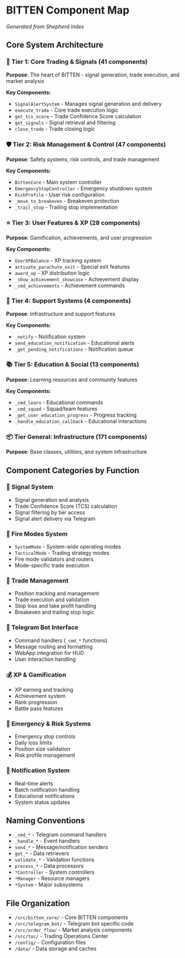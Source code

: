 # BITTEN Component Map
*Generated from Shepherd Index*

## Core System Architecture

### 🎯 Tier 1: Core Trading & Signals (41 components)
**Purpose**: The heart of BITTEN - signal generation, trade execution, and market analysis

**Key Components:**
- `SignalAlertSystem` - Manages signal generation and delivery
- `execute_trade` - Core trade execution logic
- `get_tcs_score` - Trade Confidence Score calculation
- `get_signals` - Signal retrieval and filtering
- `close_trade` - Trade closing logic

### 🛡️ Tier 2: Risk Management & Control (47 components)
**Purpose**: Safety systems, risk controls, and trade management

**Key Components:**
- `BittenCore` - Main system controller
- `EmergencyStopController` - Emergency shutdown system
- `RiskProfile` - User risk configuration
- `_move_to_breakeven` - Breakeven protection
- `_trail_stop` - Trailing stop implementation

### ⭐ Tier 3: User Features & XP (28 components)
**Purpose**: Gamification, achievements, and user progression

**Key Components:**
- `UserXPBalance` - XP tracking system
- `activate_parachute_exit` - Special exit features
- `award_xp` - XP distribution logic
- `_show_achievement_showcase` - Achievement display
- `_cmd_achievements` - Achievement commands

### 🔧 Tier 4: Support Systems (4 components)
**Purpose**: Infrastructure and support features

**Key Components:**
- `_notify` - Notification system
- `send_education_notification` - Educational alerts
- `_get_pending_notifications` - Notification queue

### 📚 Tier 5: Education & Social (13 components)
**Purpose**: Learning resources and community features

**Key Components:**
- `_cmd_learn` - Educational commands
- `_cmd_squad` - Squad/team features
- `_get_user_education_progress` - Progress tracking
- `_handle_education_callback` - Educational interactions

### 📦 Tier General: Infrastructure (171 components)
**Purpose**: Base classes, utilities, and system infrastructure

## Component Categories by Function

### 📡 Signal System
- Signal generation and analysis
- Trade Confidence Score (TCS) calculation
- Signal filtering by tier access
- Signal alert delivery via Telegram

### 🔫 Fire Modes System
- `SystemMode` - System-wide operating modes
- `TacticalMode` - Trading strategy modes
- Fire mode validators and routers
- Mode-specific trade execution

### 💼 Trade Management
- Position tracking and management
- Trade execution and validation
- Stop loss and take profit handling
- Breakeven and trailing stop logic

### 🤖 Telegram Bot Interface
- Command handlers (`_cmd_*` functions)
- Message routing and formatting
- WebApp integration for HUD
- User interaction handling

### 💰 XP & Gamification
- XP earning and tracking
- Achievement system
- Rank progression
- Battle pass features

### 🚨 Emergency & Risk Systems
- Emergency stop controls
- Daily loss limits
- Position size validation
- Risk profile management

### 🔔 Notification System
- Real-time alerts
- Batch notification handling
- Educational notifications
- System status updates

## Naming Conventions

- `_cmd_*` - Telegram command handlers
- `_handle_*` - Event handlers
- `send_*` - Message/notification senders
- `get_*` - Data retrievers
- `validate_*` - Validation functions
- `process_*` - Data processors
- `*Controller` - System controllers
- `*Manager` - Resource managers
- `*System` - Major subsystems

## File Organization

- `/src/bitten_core/` - Core BITTEN components
- `/src/telegram_bot/` - Telegram bot specific code
- `/src/order_flow/` - Market analysis components
- `/src/toc/` - Trading Operations Center
- `/config/` - Configuration files
- `/data/` - Data storage and caches